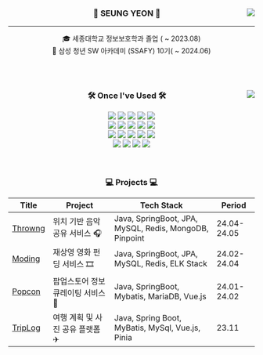 <div align="center">
  
  <img align="right" src="http://mazassumnida.wtf/api/v2/generate_badge?boj=xofdus"/>
  
### 👋 SEUNG YEON 👋
---
  🎓 세종대학교 정보보호학과 졸업 ( ~ 2023.08)  
  🔎 삼성 청년 SW 아카데미 (SSAFY) 10기( ~ 2024.06)
 
<br>
<br>
 
</div>


<div align="center">
  
  <img align="right" src="https://github-readme-stats.vercel.app/api/top-langs/?username=sye0ni&layout=compact&theme=dracula&langs_count=8"/>
  
  ### 🛠 Once I've Used 🛠
 
  <img src="https://img.shields.io/badge/-JAVA-007396?style=flat-square&logo=java&logoColor=white"> 
  <img src="https://img.shields.io/badge/-Spring Boot-6DB33F?style=flat-square&logo=SpringBoot&logoColor=white"/> 
  <img src="https://img.shields.io/badge/-Gradle-02303A?style=flat-square&logo=Gradle"/>
<img src="https://img.shields.io/badge/Python-3776AB?style=flat-square&logo=Python&logoColor=white"/> 
<img src="https://img.shields.io/badge/Vue-4FC08D?style=flat-square&logo=Vue.js&logoColor=white"/> 

<br>

<img src="https://img.shields.io/badge/MySQL-4479A1?style=flat-square&logo=MySQL&logoColor=white"/> 
<img src="https://img.shields.io/badge/MariaDB-003545?style=flat-square&logo=MariaDB&logoColor=white"/> 
<img src="https://img.shields.io/badge/Redis-DC382D?style=flat-square&logo=Redis&logoColor=white"/> 
<img src="https://img.shields.io/badge/MongoDB-47A248?style=flat-square&logo=MongoDB&logoColor=white"/> 
<img src="https://img.shields.io/badge/Firebase-FFCA28?style=flat-square&logo=Firebase&logoColor=white"/>

  <br>
  <img src="https://img.shields.io/badge/Amazon AWS-232F3E?style=flat-square&logo=Amazon AWS&logoColor=white"/> 
        <img src="https://img.shields.io/badge/Amazon S3-569A31?style=flat-square&logo=Amazon S3&logoColor=white"/> 
  <img src="https://img.shields.io/badge/Ubuntu-E95420?style=flat-square&logo=Ubuntu&logoColor=white"/> 
<img src="https://img.shields.io/badge/Docker-2496ED?style=flat-square&logo=Docker&logoColor=white"/> 
<img src="https://img.shields.io/badge/Jenkins-D24939?style=flat-square&logo=Jenkins&logoColor=white"/> 
  <br>
    <img src="https://img.shields.io/badge/Jira-0052CC?style=flat-square&logo=Jira&logoColor=white"/> 
    <img src="https://img.shields.io/badge/Git-F05032?style=flat-square&logo=Git&logoColor=white"/> 
    <img src="https://img.shields.io/badge/GitHub-181717?style=flat-square&logo=GitHub&logoColor=white"/> 
   <img src="https://img.shields.io/badge/GitLab-FC6D26?style=flat-square&logo=GitLab&logoColor=white"/> 
  <br>
</div>

<br>
<br>
<div align="center">

### 💻 Projects 💻
| Title | Project | Tech Stack | Period |
| ---- | --- | --- | ----- |
| [Throwng](https://github.com/sye0ni/Throwng) | 위치 기반 음악 공유 서비스 🎧| Java, SpringBoot, JPA, MySQL, Redis, MongoDB, Pinpoint | 24.04-24.05 |
| [Moding](https://github.com/sye0ni/Moding) | 재상영 영화 펀딩 서비스 🎞| Java, SpringBoot, JPA, MySQL, Redis, ELK Stack | 24.02-24.04 |
| [Popcon](https://github.com/sye0ni/Popcon) | 팝업스토어 정보 큐레이팅 서비스 🎁| Java, SpringBoot, Mybatis, MariaDB, Vue.js | 24.01-24.02 |
| [TripLog](https://github.com/sye0ni/TripLog) | 여행 계획 및 사진 공유 플랫폼 ✈|	Java, Spring Boot, MyBatis, MySql, Vue.js, Pinia | 23.11 |

</div>
